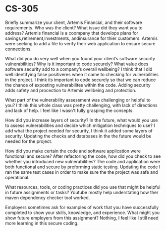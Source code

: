 # CS-305
Briefly summarize your client, Artemis Financial, and their software requirements. Who was the client? What issue did they want you to address? Artemis financial is a coompany that develops plans for savings,retirement,investments, andinsurance for thier customers. Artemis were seeking to add a file to verify their web application to ensure secure connections. 

What did you do very well when you found your client’s software security vulnerabilities? Why is it important to code securely? What value does software security add to a company’s overall wellbeing?
I think that I did well identifying false positiveres when it came to checking for vulnerbilities in the project. I think its important to code securely so that we can reduce the chance of exposting vulnerabilites within the code. Adding security adds safety and procection to Artemis wellbeing and protection.

What part of the vulnerability assessment was challenging or helpful to you?
I think this whole class was pretty challenging, with lack of directions and lack of help. I feel like I wasn't fully grasping the consepts. 

How did you increase layers of security? In the future, what would you use to assess vulnerabilities and decide which mitigation techniques to use?
I add what the project needed for security, I think it added some layers of security. Updating the checks and databases in the the future would be needed for the project.

How did you make certain the code and software application were functional and secure? After refactoring the code, how did you check to see whether you introduced new vulnerabilities?
The code and application were both functional and secure by preforming static testing. Updating the code I ran the same test cases in order to make sure the the project was safe and operational.

What resources, tools, or coding practices did you use that might be helpful in future assignments or tasks?
Youtube mostly help understating how ther maven dependency checker tool worked.

Employers sometimes ask for examples of work that you have successfully completed to show your skills, knowledge, and experience. What might you show future employers from this assignment?
Nothing, I feel like I still need more learning in this secure coding. 
